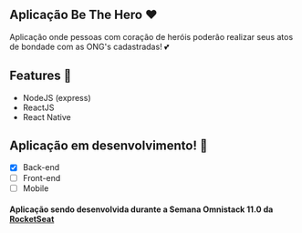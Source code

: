 
## Aplicação Be The Hero :heart:
Aplicação onde pessoas com coração de heróis poderão realizar seus atos de bondade com as ONG's cadastradas! :two_hearts:

## Features :wrench:
- NodeJS (express)
- ReactJS
- React Native

## Aplicação em desenvolvimento! :hammer:
* [x] Back-end
* [ ] Front-end
* [ ] Mobile

#### Aplicação sendo desenvolvida durante a Semana Omnistack 11.0 da [RocketSeat](https://github.com/Rocketseat)
